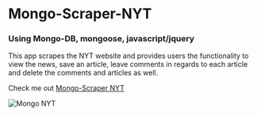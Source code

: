# Mongo-Scraper-NYT
### Using Mongo-DB, mongoose, javascript/jquery

This app scrapes the NYT website and provides users the functionality to view the news, save an article, leave comments in regards to each article and delete the comments and articles as well.

Check me out [Mongo-Scraper NYT](https://quiet-shelf-54583.herokuapp.com/)

![Mongo NYT](public/images/Mongo.png)
